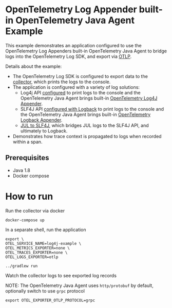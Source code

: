 # OpenTelemetry Log Appender built-in OpenTelemetry Java Agent Example

This example demonstrates an application configured to use the OpenTelemetry Log
Appenders built-in OpenTelemetry Java Agent to bridge logs into the OpenTelemetry Log SDK, and export
via [OTLP](https://opentelemetry.io/docs/reference/specification/protocol/otlp/).

Details about the example:

* The OpenTelemetry Log SDK is configured to export data to
  the [collector](https://opentelemetry.io/docs/collector/), which prints the
  logs to the console.
* The application is configured with a variety of log solutions:
  * Log4j API [configured](./src/main/resources/log4j2.xml) to print logs to the
    console and
    the OpenTelemetry Java Agent brings built-in
    [OpenTelemetry Log4J Appender](https://github.com/open-telemetry/opentelemetry-java-instrumentation/blob/main/instrumentation/log4j/log4j-appender-2.17/javaagent/README.md).
  * SLF4J API [configured with Logback](./src/main/resources/logback.xml) to
    print logs to the console and
    the OpenTelemetry Java Agent brings built-in
    [OpenTelemetry Logback Appender](https://github.com/open-telemetry/opentelemetry-java-instrumentation/blob/main/instrumentation/logback/logback-appender-1.0/javaagent/README.md).
  * [JUL to SLF4J](./build.gradle.kts), which bridges JUL logs to the SLF4J API, and
    ultimately to Logback.
* Demonstrates how trace context is propagated to logs when recorded within a
  span.

## Prerequisites

* Java 1.8
* Docker compose

# How to run

Run the collector via docker

```shell
docker-compose up
```

In a separate shell, run the application

```shell
export \
OTEL_SERVICE_NAME=log4j-example \
OTEL_METRICS_EXPORTER=none \
OTEL_TRACES_EXPORTER=none \
OTEL_LOGS_EXPORTER=otlp

../gradlew run
```

Watch the collector logs to see exported log records

NOTE: The OpenTelemetry Java Agent uses `http/protobuf` by default, optionally switch to use `grpc` protocol
```shell
export OTEL_EXPORTER_OTLP_PROTOCOL=grpc
```
